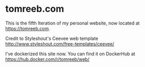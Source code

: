 # tomreeb.com
This is the fifth Iteration of my personal website, now located at https://tomreeb.com.

Credit to Styleshout's Ceevee web template http://www.styleshout.com/free-templates/ceevee/

I've dockerized this site now. You can find it on DockerHub at https://hub.docker.com/r/tomreeb/web/